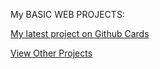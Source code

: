 My BASIC WEB PROJECTS:

[My latest project on Github Cards](https://khushibhambri.github.io/basic-webdev/GITHUB%20PROFILES/index.html)

[View Other Projects](https://khushibhambri.github.io/basic-webdev/)
